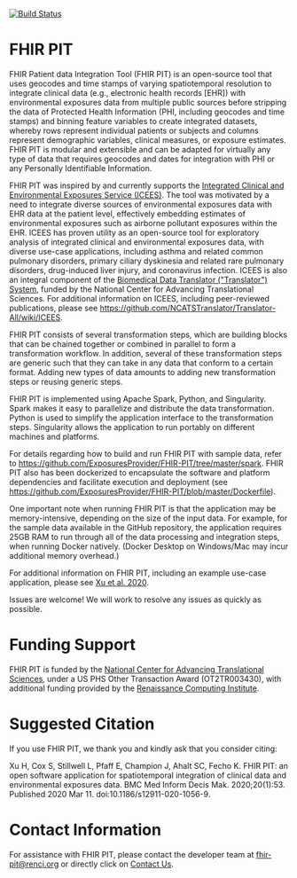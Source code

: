 [![Build Status](https://travis-ci.com/NCATS-Tangerine/FHIR-PIT.svg?branch=master)](https://travis-ci.com/NCATS-Tangerine/FHIR-PIT)

# FHIR PIT

FHIR Patient data Integration Tool (FHIR PIT) is an open-source tool that uses geocodes and time stamps of varying spatiotemporal resolution to integrate clinical data (e.g., electronic health records [EHR]) with environmental exposures data from multiple public sources before stripping the data of Protected Health Information (PHI, including geocodes and time stamps) and binning feature variables to create integrated datasets, whereby rows represent individual patients or subjects and columns represent demographic variables, clinical measures, or exposure estimates. FHIR PIT is modular and extensible and can be adapted for virtually any type of data that requires geocodes and dates for integration with PHI or any Personally Identifiable Information.

FHIR PIT was inspired by and currently supports the [Integrated Clinical and Environmental Exposures Service (ICEES)](https://pubmed.ncbi.nlm.nih.gov/31077269/). The tool was motivated by a need to integrate diverse sources of environmental exposures data with EHR data at the patient level, effectively embedding estimates of environmental exposures such as airborne pollutant exposures within the EHR. ICEES has proven utility as an open-source tool for exploratory analysis of integrated clinical and environmental exposures data, with diverse use-case applications, including asthma and related common pulmonary disorders, primary ciliary dyskinesia and related rare pulmonary disorders, drug-induced liver injury, and coronavirus infection. ICEES is also an integral component of the [Biomedical Data Translator ("Translator") System](https://ncats.nih.gov/research/research-activities/translator/about), funded by the National Center for Advancing Translational Sciences. For additional information on ICEES, including peer-reviewed publications, please see https://github.com/NCATSTranslator/Translator-All/wiki/ICEES.

FHIR PIT consists of several transformation steps, which are building blocks that can be chained together or combined in parallel to form a transformation workflow. In addition, several of these transformation steps are generic such that they can take in any data that conform to a certain format. Adding new types of data amounts to adding new transformation steps or reusing generic steps.

FHIR PIT is implemented using Apache Spark, Python, and Singularity. Spark makes it easy to parallelize and distribute the data transformation. Python is used to simplify the application interface to the transformation steps. Singularity allows the application to run portably on different machines and platforms.

For details regarding how to build and run FHIR PIT with sample data, refer to https://github.com/ExposuresProvider/FHIR-PIT/tree/master/spark. FHIR PIT also has been dockerized to encapsulate the software and platform dependencies and facilitate execution and deployment (see https://github.com/ExposuresProvider/FHIR-PIT/blob/master/Dockerfile).

One important note when running FHIR PIT is that the application may be memory-intensive, depending on the size of the input data. For example, for the sample data available in the GitHub repository, the application requires 25GB RAM to run through all of the data processing and integration steps, when running Docker natively. (Docker Desktop on Windows/Mac may incur additional memory overhead.)

For additional information on FHIR PIT, including an example use-case application, please see [Xu et al. 2020](https://bmcmedinformdecismak.biomedcentral.com/articles/10.1186/s12911-020-1056-9).

Issues are welcome! We will work to resolve any issues as quickly as possible.

# Funding Support

FHIR PIT is funded by the [National Center for Advancing Translational Sciences](https://ncats.nih.gov/), under a US PHS Other Transaction Award (OT2TR003430), with additional funding provided by the [Renaissance Computing Institute](https://renci.org/).

# Suggested Citation

If you use FHIR PIT, we thank you and kindly ask that you consider citing:

Xu H, Cox S, Stillwell L, Pfaff E, Champion J, Ahalt SC, Fecho K. FHIR PIT: an open software application for spatiotemporal integration of clinical data and environmental exposures data. BMC Med Inform Decis Mak. 2020;20(1):53. Published 2020 Mar 11. doi:10.1186/s12911-020-1056-9.

# Contact Information

For assistance with FHIR PIT, please contact the developer team at fhir-pit@renci.org or directly click on [Contact Us](mailto:fhir-pit@renci.org). 

